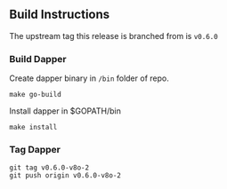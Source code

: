 ## Build Instructions

The upstream tag this release is branched from is `v0.6.0`

### Build Dapper 

Create dapper binary in `/bin` folder of repo.
```
make go-build
```

Install dapper in $GOPATH/bin
```
make install
```

### Tag Dapper

```
git tag v0.6.0-v8o-2
git push origin v0.6.0-v8o-2
```